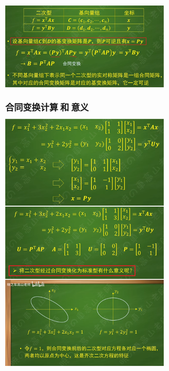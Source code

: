 ![](../photo/Pasted%20image%2020240318123129.png)

# 合同变换计算 和 意义
![](../photo/Pasted%20image%2020240730175332.png)
![](../photo/Pasted%20image%2020240730175304.png)
![](../photo/Pasted%20image%2020240730174945.png)
